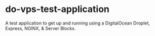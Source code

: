 # do-vps-test-application
A test application to get up and running using a DigitalOcean Droplet, Express, NGINX, &amp; Server Blocks. 
